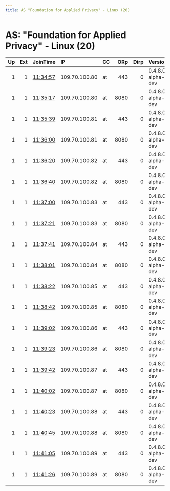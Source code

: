 ```yaml
---
title: AS "Foundation for Applied Privacy" - Linux (20)
---
```


# AS: "Foundation for Applied Privacy" - Linux (20)

|   Up |   Ext | JoinTime                                                                                              | IP            | CC   |   ORp |   Dirp | Version           | Contact                   | Nickname   |   eFamMembers |
|-----:|------:|:------------------------------------------------------------------------------------------------------|:--------------|:-----|------:|-------:|:------------------|:--------------------------|:-----------|--------------:|
|    1 |     1 | [11:34:57](https://nusenu.github.io/OrNetStats/w/relay/1CBAA1FCC2F81ED2201D7AEB6A6FBD6D482AFD4F.html) | 109.70.100.80 | at   |   443 |      0 | 0.4.8.0-alpha-dev | Foundation for Applied Pr | Unnamed    |            92 |
|    1 |     1 | [11:35:17](https://nusenu.github.io/OrNetStats/w/relay/CB81470343E29DF2406AD8D9365EB5D091238F1A.html) | 109.70.100.80 | at   |  8080 |      0 | 0.4.8.0-alpha-dev | Foundation for Applied Pr | Unnamed    |            92 |
|    1 |     1 | [11:35:39](https://nusenu.github.io/OrNetStats/w/relay/8A3D2DF07B66DDF8F81D2366C2C9D06209CFCAF7.html) | 109.70.100.81 | at   |   443 |      0 | 0.4.8.0-alpha-dev | Foundation for Applied Pr | Unnamed    |            92 |
|    1 |     1 | [11:36:00](https://nusenu.github.io/OrNetStats/w/relay/A93D8E7E1E1EA88F5BBC819883C9364154317DDC.html) | 109.70.100.81 | at   |  8080 |      0 | 0.4.8.0-alpha-dev | Foundation for Applied Pr | Unnamed    |            92 |
|    1 |     1 | [11:36:20](https://nusenu.github.io/OrNetStats/w/relay/8D345A709C073C117768A1F210CD04BF12234AEC.html) | 109.70.100.82 | at   |   443 |      0 | 0.4.8.0-alpha-dev | Foundation for Applied Pr | Unnamed    |            92 |
|    1 |     1 | [11:36:40](https://nusenu.github.io/OrNetStats/w/relay/10E9A196646DA911893878A78368D67C7B46330A.html) | 109.70.100.82 | at   |  8080 |      0 | 0.4.8.0-alpha-dev | Foundation for Applied Pr | Unnamed    |            92 |
|    1 |     1 | [11:37:00](https://nusenu.github.io/OrNetStats/w/relay/C7FE633139E83E5E3653057A992DE93D74479ECC.html) | 109.70.100.83 | at   |   443 |      0 | 0.4.8.0-alpha-dev | Foundation for Applied Pr | Unnamed    |            92 |
|    1 |     1 | [11:37:21](https://nusenu.github.io/OrNetStats/w/relay/D4AB390149B8EA38A9E33058E5624207893242BD.html) | 109.70.100.83 | at   |  8080 |      0 | 0.4.8.0-alpha-dev | Foundation for Applied Pr | Unnamed    |            92 |
|    1 |     1 | [11:37:41](https://nusenu.github.io/OrNetStats/w/relay/72F3AC8E95AD980DC5F0FCF29FDB1CE72128729E.html) | 109.70.100.84 | at   |   443 |      0 | 0.4.8.0-alpha-dev | Foundation for Applied Pr | Unnamed    |            92 |
|    1 |     1 | [11:38:01](https://nusenu.github.io/OrNetStats/w/relay/1135DE744C137A47DE984E5E0E3AB73FAE606237.html) | 109.70.100.84 | at   |  8080 |      0 | 0.4.8.0-alpha-dev | Foundation for Applied Pr | Unnamed    |            92 |
|    1 |     1 | [11:38:22](https://nusenu.github.io/OrNetStats/w/relay/BADECAB3D01524C30C925D90697E6D4F20493A7B.html) | 109.70.100.85 | at   |   443 |      0 | 0.4.8.0-alpha-dev | Foundation for Applied Pr | Unnamed    |            92 |
|    1 |     1 | [11:38:42](https://nusenu.github.io/OrNetStats/w/relay/0B946CCC4CFA8DCE61B9B4076DF91B25695B24EE.html) | 109.70.100.85 | at   |  8080 |      0 | 0.4.8.0-alpha-dev | Foundation for Applied Pr | Unnamed    |            92 |
|    1 |     1 | [11:39:02](https://nusenu.github.io/OrNetStats/w/relay/917EB7726D07266717F83514F2C20E0385D9466D.html) | 109.70.100.86 | at   |   443 |      0 | 0.4.8.0-alpha-dev | Foundation for Applied Pr | Unnamed    |            92 |
|    1 |     1 | [11:39:23](https://nusenu.github.io/OrNetStats/w/relay/E9D90C8EB14B206BAC4F05CB7740E530C46D48FA.html) | 109.70.100.86 | at   |  8080 |      0 | 0.4.8.0-alpha-dev | Foundation for Applied Pr | Unnamed    |            92 |
|    1 |     1 | [11:39:42](https://nusenu.github.io/OrNetStats/w/relay/D3E26FE8F609DE911EB433F472266E70FF3013EB.html) | 109.70.100.87 | at   |   443 |      0 | 0.4.8.0-alpha-dev | Foundation for Applied Pr | Unnamed    |            92 |
|    1 |     1 | [11:40:02](https://nusenu.github.io/OrNetStats/w/relay/E2BA86612D8D0EB8022CB115028560046EEECA02.html) | 109.70.100.87 | at   |  8080 |      0 | 0.4.8.0-alpha-dev | Foundation for Applied Pr | Unnamed    |            92 |
|    1 |     1 | [11:40:23](https://nusenu.github.io/OrNetStats/w/relay/6F9BBCB2A3AB5A1D11BD1871621433BAC8AD9107.html) | 109.70.100.88 | at   |   443 |      0 | 0.4.8.0-alpha-dev | Foundation for Applied Pr | Unnamed    |            92 |
|    1 |     1 | [11:40:45](https://nusenu.github.io/OrNetStats/w/relay/1CACE884480BB87CC640A51C46087F18F4ABA970.html) | 109.70.100.88 | at   |  8080 |      0 | 0.4.8.0-alpha-dev | Foundation for Applied Pr | Unnamed    |            92 |
|    1 |     1 | [11:41:05](https://nusenu.github.io/OrNetStats/w/relay/EEAF1607575A25FC203C8F0802EFD7378AF456A0.html) | 109.70.100.89 | at   |   443 |      0 | 0.4.8.0-alpha-dev | Foundation for Applied Pr | Unnamed    |            92 |
|    1 |     1 | [11:41:26](https://nusenu.github.io/OrNetStats/w/relay/4F7EFA81EAFC36A657D15CF4D983A5B509A22382.html) | 109.70.100.89 | at   |  8080 |      0 | 0.4.8.0-alpha-dev | Foundation for Applied Pr | Unnamed    |            92 |
